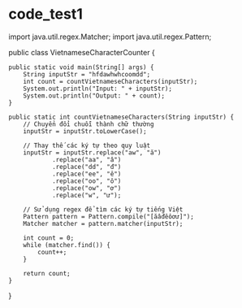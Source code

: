 # code_test1
import java.util.regex.Matcher;
import java.util.regex.Pattern;

public class VietnameseCharacterCounter {

    public static void main(String[] args) {
        String inputStr = "hfdawhwhcoomdd";
        int count = countVietnameseCharacters(inputStr);
        System.out.println("Input: " + inputStr);
        System.out.println("Output: " + count);
    }

    public static int countVietnameseCharacters(String inputStr) {
        // Chuyển đổi chuỗi thành chữ thường
        inputStr = inputStr.toLowerCase();

        // Thay thế các ký tự theo quy luật
        inputStr = inputStr.replace("aw", "ă")
                .replace("aa", "â")
                .replace("dd", "đ")
                .replace("ee", "ê")
                .replace("oo", "ô")
                .replace("ow", "ơ")
                .replace("w", "ư");

        // Sử dụng regex để tìm các ký tự tiếng Việt
        Pattern pattern = Pattern.compile("[ăâđêôơư]");
        Matcher matcher = pattern.matcher(inputStr);

        int count = 0;
        while (matcher.find()) {
            count++;
        }

        return count;
    }
}
